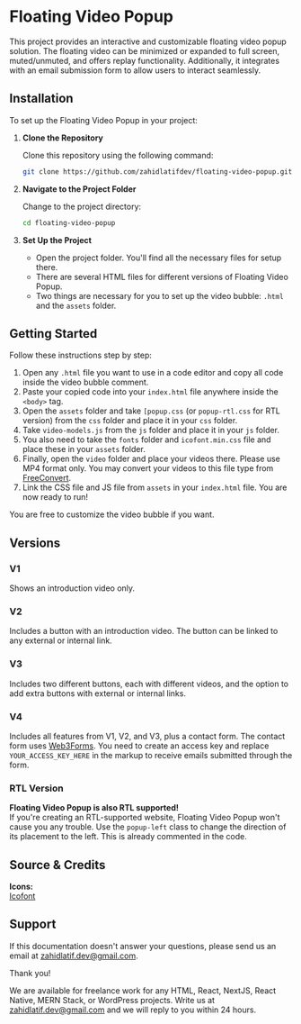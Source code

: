 # Floating Video Popup

This project provides an interactive and customizable floating video popup solution. The floating video can be minimized or expanded to full screen, muted/unmuted, and offers replay functionality. Additionally, it integrates with an email submission form to allow users to interact seamlessly.
## Installation

To set up the Floating Video Popup in your project:

1. **Clone the Repository**

   Clone this repository using the following command:

   ```bash
   git clone https://github.com/zahidlatifdev/floating-video-popup.git
   ```

2. **Navigate to the Project Folder**

   Change to the project directory:

   ```bash
   cd floating-video-popup
   ```

3. **Set Up the Project**

   - Open the project folder. You'll find all the necessary files for setup there.
   - There are several HTML files for different versions of Floating Video Popup.
   - Two things are necessary for you to set up the video bubble: `.html` and the `assets` folder.

## Getting Started

Follow these instructions step by step:

1. Open any `.html` file you want to use in a code editor and copy all code inside the video bubble comment.
2. Paste your copied code into your `index.html` file anywhere inside the `<body>` tag.
3. Open the `assets` folder and take `[popup.css` (or `popup-rtl.css` for RTL version) from the `css` folder and place it in your `css` folder.
4. Take `video-models.js` from the `js` folder and place it in your `js` folder.
5. You also need to take the `fonts` folder and `icofont.min.css` file and place these in your `assets` folder.
6. Finally, open the `video` folder and place your videos there. Please use MP4 format only. You may convert your videos to this file type from [FreeConvert](https://www.freeconvert.com/).
7. Link the CSS file and JS file from `assets` in your `index.html` file. You are now ready to run!

You are free to customize the video bubble if you want.

## Versions

### V1

Shows an introduction video only.

### V2

Includes a button with an introduction video. The button can be linked to any external or internal link.

### V3

Includes two different buttons, each with different videos, and the option to add extra buttons with external or internal links.

### V4

Includes all features from V1, V2, and V3, plus a contact form. The contact form uses [Web3Forms](https://web3forms.com/). You need to create an access key and replace `YOUR_ACCESS_KEY_HERE` in the markup to receive emails submitted through the form.

### RTL Version

**Floating Video Popup is also RTL supported!**  
If you're creating an RTL-supported website, Floating Video Popup won't cause you any trouble. Use the `popup-left` class to change the direction of its placement to the left. This is already commented in the code.

## Source & Credits

**Icons:**  
[Icofont](https://icofont.com/)

## Support

If this documentation doesn't answer your questions, please send us an email at [zahidlatif.dev@gmail.com](mailto:zahidlatif.dev@gmail.com).

Thank you!

We are available for freelance work for any HTML, React, NextJS, React Native, MERN Stack, or WordPress projects. Write us at [zahidlatif.dev@gmail.com](mailto:zahidlatif.dev@gmail.com) and we will reply to you within 24 hours.
